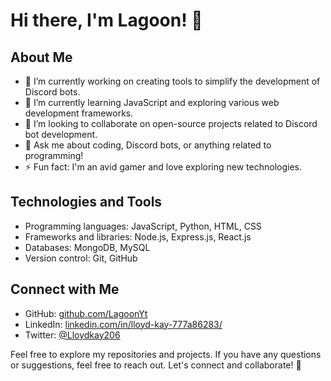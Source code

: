 # Hi there, I'm Lagoon! 👋

## About Me
- 🔭 I’m currently working on creating tools to simplify the development of Discord bots.
- 🌱 I’m currently learning JavaScript and exploring various web development frameworks.
- 👯 I’m looking to collaborate on open-source projects related to Discord bot development.
- 💬 Ask me about coding, Discord bots, or anything related to programming!
- ⚡ Fun fact: I'm an avid gamer and love exploring new technologies.

## Technologies and Tools
- Programming languages: JavaScript, Python, HTML, CSS
- Frameworks and libraries: Node.js, Express.js, React.js
- Databases: MongoDB, MySQL
- Version control: Git, GitHub

## Connect with Me
- GitHub: [github.com/LagoonYt](https://github.com/LagoonYt)
- LinkedIn: [linkedin.com/in/lloyd-kay-777a86283/](https://www.linkedin.com/in/lloyd-kay-777a86283/)
- Twitter: [@Lloydkay206](https://twitter.com/Lloydkay206)

Feel free to explore my repositories and projects. If you have any questions or suggestions, feel free to reach out. Let's connect and collaborate! 🌟
